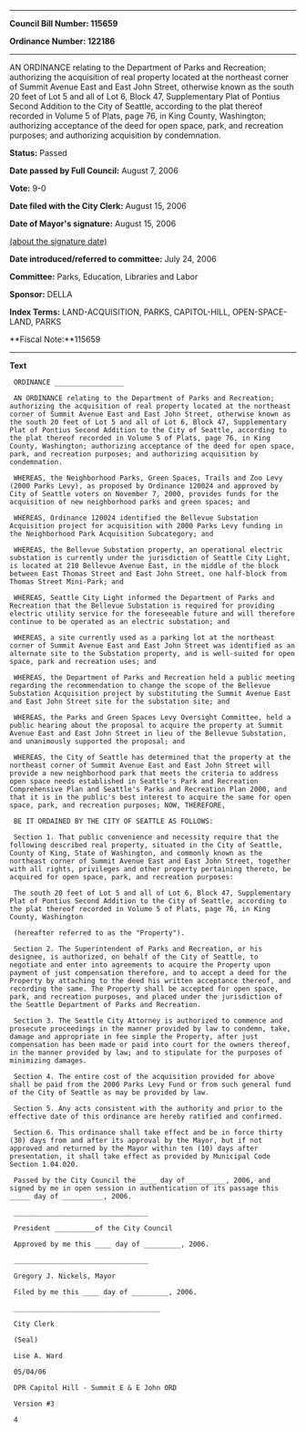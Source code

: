 

********

**Council Bill Number: 115659**
   
**Ordinance Number: 122186**
********

 AN ORDINANCE relating to the Department of Parks and Recreation; authorizing the acquisition of real property located at the northeast corner of Summit Avenue East and East John Street, otherwise known as the south 20 feet of Lot 5 and all of Lot 6, Block 47, Supplementary Plat of Pontius Second Addition to the City of Seattle, according to the plat thereof recorded in Volume 5 of Plats, page 76, in King County, Washington; authorizing acceptance of the deed for open space, park, and recreation purposes; and authorizing acquisition by condemnation.

**Status:** Passed
   
**Date passed by Full Council:** August 7, 2006
   
**Vote:** 9-0
   
**Date filed with the City Clerk:** August 15, 2006
   
**Date of Mayor's signature:** August 15, 2006
   
[(about the signature date)](/~public/approvaldate.htm)
   
   
   
**Date introduced/referred to committee:** July 24, 2006
   
**Committee:** Parks, Education, Libraries and Labor
   
**Sponsor:** DELLA
   
   
**Index Terms:** LAND-ACQUISITION, PARKS, CAPITOL-HILL, OPEN-SPACE-LAND, PARKS

**Fiscal Note:**115659

********

**Text**
   
```
 ORDINANCE _________________

 AN ORDINANCE relating to the Department of Parks and Recreation; authorizing the acquisition of real property located at the northeast corner of Summit Avenue East and East John Street, otherwise known as the south 20 feet of Lot 5 and all of Lot 6, Block 47, Supplementary Plat of Pontius Second Addition to the City of Seattle, according to the plat thereof recorded in Volume 5 of Plats, page 76, in King County, Washington; authorizing acceptance of the deed for open space, park, and recreation purposes; and authorizing acquisition by condemnation.

 WHEREAS, the Neighborhood Parks, Green Spaces, Trails and Zoo Levy (2000 Parks Levy), as proposed by Ordinance 120024 and approved by City of Seattle voters on November 7, 2000, provides funds for the acquisition of new neighborhood parks and green spaces; and

 WHEREAS, Ordinance 120024 identified the Bellevue Substation Acquisition project for acquisition with 2000 Parks Levy funding in the Neighborhood Park Acquisition Subcategory; and

 WHEREAS, the Bellevue Substation property, an operational electric substation is currently under the jurisdiction of Seattle City Light, is located at 210 Bellevue Avenue East, in the middle of the block between East Thomas Street and East John Street, one half-block from Thomas Street Mini-Park; and

 WHEREAS, Seattle City Light informed the Department of Parks and Recreation that the Bellevue Substation is required for providing electric utility service for the foreseeable future and will therefore continue to be operated as an electric substation; and

 WHEREAS, a site currently used as a parking lot at the northeast corner of Summit Avenue East and East John Street was identified as an alternate site to the Substation property, and is well-suited for open space, park and recreation uses; and

 WHEREAS, the Department of Parks and Recreation held a public meeting regarding the recommendation to change the scope of the Bellevue Substation Acquisition project by substituting the Summit Avenue East and East John Street site for the substation site; and

 WHEREAS, the Parks and Green Spaces Levy Oversight Committee, held a public hearing about the proposal to acquire the property at Summit Avenue East and East John Street in lieu of the Bellevue Substation, and unanimously supported the proposal; and

 WHEREAS, the City of Seattle has determined that the property at the northeast corner of Summit Avenue East and East John Street will provide a new neighborhood park that meets the criteria to address open space needs established in Seattle's Park and Recreation Comprehensive Plan and Seattle's Parks and Recreation Plan 2000, and that it is in the public's best interest to acquire the same for open space, park, and recreation purposes; NOW, THEREFORE,

 BE IT ORDAINED BY THE CITY OF SEATTLE AS FOLLOWS:

 Section 1. That public convenience and necessity require that the following described real property, situated in the City of Seattle, County of King, State of Washington, and commonly known as the northeast corner of Summit Avenue East and East John Street, together with all rights, privileges and other property pertaining thereto, be acquired for open space, park, and recreation purposes:

 The south 20 feet of Lot 5 and all of Lot 6, Block 47, Supplementary Plat of Pontius Second Addition to the City of Seattle, according to the plat thereof recorded in Volume 5 of Plats, page 76, in King County, Washington

 (hereafter referred to as the "Property").

 Section 2. The Superintendent of Parks and Recreation, or his designee, is authorized, on behalf of the City of Seattle, to negotiate and enter into agreements to acquire the Property upon payment of just compensation therefore, and to accept a deed for the Property by attaching to the deed his written acceptance thereof, and recording the same. The Property shall be accepted for open space, park, and recreation purposes, and placed under the jurisdiction of the Seattle Department of Parks and Recreation.

 Section 3. The Seattle City Attorney is authorized to commence and prosecute proceedings in the manner provided by law to condemn, take, damage and appropriate in fee simple the Property, after just compensation has been made or paid into court for the owners thereof, in the manner provided by law; and to stipulate for the purposes of minimizing damages.

 Section 4. The entire cost of the acquisition provided for above shall be paid from the 2000 Parks Levy Fund or from such general fund of the City of Seattle as may be provided by law.

 Section 5. Any acts consistent with the authority and prior to the effective date of this ordinance are hereby ratified and confirmed.

 Section 6. This ordinance shall take effect and be in force thirty (30) days from and after its approval by the Mayor, but if not approved and returned by the Mayor within ten (10) days after presentation, it shall take effect as provided by Municipal Code Section 1.04.020.

 Passed by the City Council the ____ day of _________, 2006, and signed by me in open session in authentication of its passage this _____ day of __________, 2006.

 _________________________________

 President __________of the City Council

 Approved by me this ____ day of _________, 2006.

 _________________________________

 Gregory J. Nickels, Mayor

 Filed by me this ____ day of _________, 2006.

 ____________________________________

 City Clerk

 (Seal)

 Lise A. Ward

 05/04/06

 DPR Capitol Hill - Summit E & E John ORD

 Version #3

 4

```
